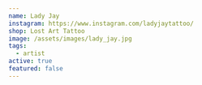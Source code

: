 ```yaml
---
name: Lady Jay
instagram: https://www.instagram.com/ladyjaytattoo/
shop: Lost Art Tattoo
image: /assets/images/lady_jay.jpg
tags:
  - artist
active: true
featured: false
---
```

